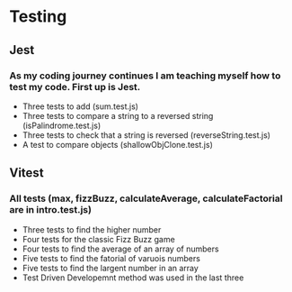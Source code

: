 # Testing
## Jest
### As my coding journey continues I am teaching myself how to test my code. First up is Jest.
* Three tests to add (sum.test.js)
* Three tests to compare a string to a reversed string (isPalindrome.test.js)
* Three tests to check that a string is reversed (reverseString.test.js)
* A test to compare objects (shallowObjClone.test.js)
## Vitest
### All tests (max, fizzBuzz, calculateAverage, calculateFactorial are in intro.test.js)
* Three tests to find the higher number
* Four tests for the classic Fizz Buzz game
* Four tests to find the average of an array of numbers
* Five tests to find the fatorial of varuois numbers
* Five tests to find the largent number in an array
* Test Driven Developemnt method was used in the last three